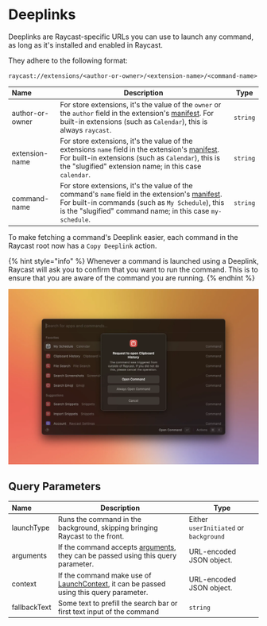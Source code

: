 # Deeplinks

Deeplinks are Raycast-specific URLs you can use to launch any command, as long as it's installed and enabled in Raycast.

They adhere to the following format:

```
raycast://extensions/<author-or-owner>/<extension-name>/<command-name>
```

| Name            | Description                                                                                                                                                                                                                        | Type     |
| :-------------- | ---------------------------------------------------------------------------------------------------------------------------------------------------------------------------------------------------------------------------------- | -------- |
| author-or-owner | For store extensions, it's the value of the `owner` or the `author` field in the extension's [manifest](../manifest.md). For built-in extensions (such as `Calendar`), this is always `raycast`.                                   | `string` |
| extension-name  | For store extensions, it's the value of the extensions `name` field in the extension's [manifest](../manifest.md). For built-in extensions (such as `Calendar`), this is the "slugified" extension name; in this case `calendar`.  | `string` |
| command-name    | For store extensions, it's the value of the command's `name` field in the extension's [manifest](../manifest.md). For built-in commands (such as `My Schedule`), this is the "slugified" command name; in this case `my-schedule`. | `string` |

To make fetching a command's Deeplink easier, each command in the Raycast root now has a `Copy Deeplink` action.

{% hint style="info" %}
Whenever a command is launched using a Deeplink, Raycast will ask you to confirm that you want to run the command. This is to ensure that you are aware of the command you are running.
{% endhint %}

![](../../.gitbook/assets/deeplink-confirmation.webp)

## Query Parameters

| Name         | Description                                                                                                                            | Type                                   |
| :----------- | -------------------------------------------------------------------------------------------------------------------------------------- | -------------------------------------- |
| launchType   | Runs the command in the background, skipping bringing Raycast to the front.                                                            | Either `userInitiated` or `background` |
| arguments    | If the command accepts [arguments](./arguments.md), they can be passed using this query parameter.                                     | URL-encoded JSON object.               |
| context      | If the command make use of [LaunchContext](../../api-reference/command.md#launchcontext), it can be passed using this query parameter. | URL-encoded JSON object.               |
| fallbackText | Some text to prefill the search bar or first text input of the command                                                                 | `string`                               |
